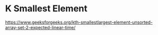 # K Smallest Element

https://www.geeksforgeeks.org/kth-smallestlargest-element-unsorted-array-set-2-expected-linear-time/